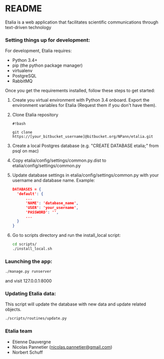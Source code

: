 # README #

Etalia is a web application that facilitates scientific communications through 
text-driven technology 

### Setting things up for development:

For development, Etalia requires: 
* Python 3.4+
* pip (the python package manager)
* virtualenv
* PostgreSQL
* RabbitMQ

Once you get the requirements installed, follow these steps to get started:

1. Create you virtual environment with Python 3.4 onboard. Export the environment 
variables for Etalia (Request them if you don't have them). 
2. Clone Etalia repository

    ```
    #!bash
    
    git clone https://[your_bitbucket_username]@bitbucket.org/NPann/etalia.git
    ```
3. Create a local Postgres database (e.g. "CREATE DATABASE etalia;" from psql on mac)
4. Copy etalia/config/settings/common.py.dist to etalia/config/settings/common.py
5. Update database settings in etalia/config/settings/common.py with your 
username and database name. Example:
 
    ```json
    DATABASES = {
      'default': {
          ...
          'NAME': 'database_name',
          'USER': 'your_username',
          'PASSWORD': '',
          ...
      }
    }
    ```
6. Go to scripts directory and run the install_local script:

    ```bash
    cd scripts/
    ./install_local.sh
    ``` 

### Launching the app:

```bash
./manage.py runserver
```

and visit 127.0.0.1:8000

### Updating Etalia data:

This script will update the database with new data and update related objects.

```bash
./scripts/routines/update.py
```

### Etalia team ###

* Etienne Dauvergne
* Nicolas Pannetier (nicolas.pannetier@gmail.com)
* Norbert Schuff


